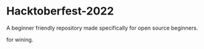 # Hacktoberfest-2022
A beginner friendly repository made specifically for open source beginners.

for wining.
